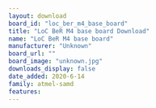 ```yaml
---
layout: download
board_id: "loc_ber_m4_base_board"
title: "LoC BeR M4 base board Download"
name: "LoC BeR M4 base board"
manufacturer: "Unknown"
board_url: ""
board_image: "unknown.jpg"
downloads_display: false
date_added: 2020-6-14
family: atmel-samd
features:
---
```



